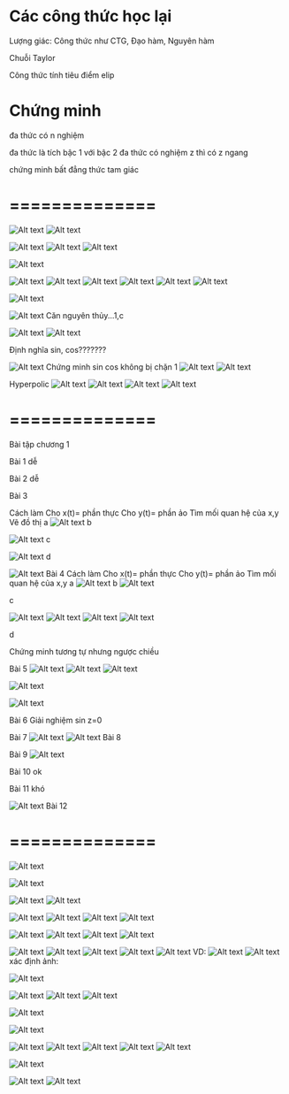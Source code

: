 # Các công thức học lại

Lượng giác: Công thức như CTG, Đạo hàm, Nguyên hàm

Chuỗi Taylor

Công thức tính tiêu điểm elip

# Chứng minh

đa thức có n nghiệm

đa thức là tích bậc 1 với bậc 2
đa thức có nghiệm z thì có z ngang


chứng minh bất đẳng thức tam giác

# ==============
<!-- ![Alt text](image.png) -->

<!-- ![Alt text](image-3.png) -->
<!-- ![Alt text](image-2.png) -->
<!-- ![Alt text](image-4.png) -->
<!-- ![Alt text](image-5.png) -->
<!-- ![Alt text](image-6.png) -->
<!-- # ============== -->
<!-- ![Alt text](image-7.png) -->
<!-- ![Alt text](image-8.png) -->
<!-- ![Alt text](image-14.png) -->
<!-- ![Alt text](image-9.png) -->
<!-- ![Alt text](image-10.png) -->
<!-- ![Alt text](image-11.png) -->
<!-- ![Alt text](image-13.png) -->
<!-- # ============== -->
<!-- ![Alt text](image-12.png) -->
<!-- # ============== -->
<!-- Kiến thức lượng giác -->
<!-- ![Alt text](image-15.png) -->
<!-- Lưu ý: Không được tách thành tổng các phân số để xét -->
<!-- Vì : -->
<!-- ![Alt text](image-19.png) -->
<!-- => Dùng chuỗi Taylor để đánh giá và tách cho biểu thức đằng sau -->
<!-- ![Alt text](image-16.png) -->

<!-- ![Alt text](image-17.png) -->
<!-- ![Alt text](image-18.png) -->
<!-- ![Alt text](image-20.png) -->
<!-- ![Alt text](image-21.png) -->

<!-- ![Alt text](image-22.png) -->
<!-- ![Alt text](image-23.png) -->

<!-- # ============== -->
<!-- # ============== -->

<!-- ![Alt text](image-25.png) -->

<!-- ![Alt text](image-26.png) -->

<!-- ![Alt text](image-27.png) -->

<!-- ![Alt text](image-28.png) -->

<!-- ![Alt text](image-29.png) -->

<!-- # ============== -->

<!-- ![Alt text](image-30.png) -->
<!-- ![Alt text](image-31.png) -->

<!-- ![Alt text](image-32.png) -->
<!-- ![Alt text](image-33.png) -->
<!-- ![Alt text](image-34.png) -->
<!-- ![Alt text](image-35.png) -->

<!-- # ============== -->

<!-- ![Alt text](image-36.png) -->
<!-- ![Alt text](image-37.png) -->
<!-- ![Alt text](image-38.png) -->
<!-- ![Alt text](image-39.png) -->
<!-- ![Alt text](image-40.png) -->
<!-- ![Alt text](image-41.png) -->

<!-- ![Alt text](image-42.png)  -->

<!-- ![Alt text](image-44.png) -->
<!-- ![Alt text](image-45.png) -->
<!-- ![Alt text](image-46.png) -->
<!-- ![Alt text](image-47.png) -->
<!-- # ============== -->
<!-- ![Alt text](image-48.png) -->
<!-- ![Alt text](image-49.png) -->
<!-- ![Alt text](image-51.png) -->
<!-- ![Alt text](image-52.png) -->
<!-- ![Alt text](image-53.png) -->
<!-- ![Alt text](image-54.png) -->
<!-- ![Alt text](image-55.png) -->
<!-- ![Alt text](image-56.png) -->
<!-- ![Alt text](image-57.png) -->
<!-- # ============== -->
<!-- ![Alt text](image-58.png) -->
<!-- ![Alt text](image-59.png) -->
<!-- ![Alt text](image-60.png) -->
<!-- ![Alt text](image-61.png) -->
<!-- # ============== -->
<!-- ![Alt text](image-62.png) -->
<!-- ![Alt text](image-63.png) -->
<!-- ![Alt text](image-64.png) -->

<!-- # ============== -->
<!-- ![Alt text](image-65.png) -->
<!-- ![Alt text](image-66.png) -->
<!-- ![Alt text](image-67.png) -->
<!-- ![Alt text](image-68.png) -->
<!-- ![Alt text](image-69.png) -->
<!-- ![Alt text](image-70.png) -->
<!-- ![Alt text](image-72.png) -->
<!-- ![Alt text](image-71.png) -->
<!-- ![Alt text](image-73.png) -->
<!-- # ============== -->
<!--  -->
<!-- ![Alt text](image-74.png) -->
<!-- ![Alt text](image-75.png) -->
<!-- ![Alt text](image-76.png) -->
<!-- ![Alt text](image-77.png) -->
<!-- ![Alt text](image-78.png) -->
<!-- ![Alt text](image-79.png) -->
<!-- ![Alt text](image-80.png) -->
<!-- ![Alt text](image-81.png) -->
<!--  -->
<!-- # ============== -->
<!--  -->
<!-- ![Alt text](image-82.png) -->
<!-- ![Alt text](image-83.png) -->
<!--  -->
<!-- ![Alt text](image-84.png) -->
<!-- ![Alt text](image-85.png) -->
<!--  -->
<!-- # ============== -->
<!--  -->
<!-- ![Alt text](image-86.png) -->
<!-- ![Alt text](image-87.png) -->
<!--  -->
<!-- # ============== -->

![Alt text](image-88.png)
![Alt text](image-89.png)

![Alt text](image-90.png)
![Alt text](image-91.png)
![Alt text](image-92.png)

![Alt text](image-93.png)

![Alt text](image-94.png)
![Alt text](image-95.png)
![Alt text](image-96.png)
![Alt text](image-97.png)
![Alt text](image-98.png)
![Alt text](image-99.png)

![Alt text](image-100.png)

![Alt text](image-101.png)
Căn nguyên thủy...1,c

![Alt text](image-102.png)
![Alt text](image-103.png)

Định nghĩa sin, cos???????

![Alt text](image-104.png)
Chứng minh sin cos không bị chặn 1
![Alt text](image-105.png)
![Alt text](image-106.png)

Hyperpolic
![Alt text](image-107.png)
![Alt text](image-108.png)
![Alt text](image-109.png)
![Alt text](image-110.png)

# ==============

Bài tập chương 1

Bài 1
dễ

Bài 2
dễ

Bài 3

Cách làm
Cho x(t)= phần thực
Cho y(t)= phần ảo
Tìm mối quan hệ của x,y
Vẽ đồ thị
a
![Alt text](image-111.png)
b

![Alt text](image-112.png)
c

![Alt text](image-113.png)
d

![Alt text](image-116.png)
Bài 4
Cách làm
Cho x(t)= phần thực
Cho y(t)= phần ảo
Tìm mối quan hệ của x,y
a
![Alt text](image-118.png)
b
![Alt text](image-117.png)

c

![Alt text](image-119.png)
![Alt text](image-120.png)
![Alt text](image-121.png)
![Alt text](image-122.png)

d

Chứng minh tương tự nhưng ngược chiều

Bài 5
![Alt text](image-114.png)
![Alt text](image-127.png)
![Alt text](image-124.png)

![Alt text](image-125.png)

![Alt text](image-126.png)

Bài 6
Giải nghiệm sin z=0

Bài 7
![Alt text](image-128.png)
![Alt text](image-129.png)
Bài 8

Bài 9
![Alt text](image-130.png)

Bài 10
ok

Bài 11
khó

![Alt text](image-132.png)
Bài 12

# ==============

<!-- Tìm file của phân tán -->

![Alt text](image-131.png)

<!--  -->
<!--  -->
<!--  -->
<!--  -->
<!--  -->
<!--  -->
<!--  -->
<!--  -->
<!--  -->
<!--  -->
<!--  -->
<!--  -->
<!--  -->
<!--  -->
<!--  -->
<!--  -->
<!--  -->
<!--  -->
<!--  -->

![Alt text](image-133.png)

<!--  -->
<!--  -->
<!--  -->
<!--  -->
<!--  -->
<!--  -->
<!--  -->
<!--  -->
<!--  -->
<!--  -->
<!--  -->
<!--  -->
<!--  -->
<!--  -->
<!--  -->
<!--  -->
<!--  -->
<!--  -->
<!--  -->
<!--  -->
<!--  -->
<!-- Bỏ qua topo -->
<!--  -->

![Alt text](image-134.png)
![Alt text](image-135.png)

![Alt text](image-136.png)
![Alt text](image-137.png)
![Alt text](image-138.png)
![Alt text](image-139.png)

<!--  -->

![Alt text](image-140.png)
![Alt text](image-141.png)
![Alt text](image-142.png)
![Alt text](image-143.png)

<!-- Bỏ qua topo -->

![Alt text](image-144.png)
![Alt text](image-145.png)
![Alt text](image-146.png)
![Alt text](image-147.png)
![Alt text](image-148.png)
VD:
![Alt text](image-149.png)
![Alt text](image-150.png)
xác định ảnh:

![Alt text](image-151.png)

<!-- phân loại vở và ghi âm -->
![Alt text](image-152.png)
![Alt text](image-153.png)
![Alt text](image-154.png)

![Alt text](image-155.png)

![Alt text](image-156.png)


<!--  -->
![Alt text](image-157.png)
![Alt text](image-158.png)
![Alt text](image-159.png)
![Alt text](image-160.png)
![Alt text](image-161.png)



![Alt text](image-162.png)











![Alt text](image-163.png)
![Alt text](image-164.png)